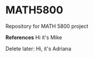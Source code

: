 # MATH5800
Repository for MATH 5800 project

**References**
Hi it's Mike

Delete later: Hi, it's Adriana 
